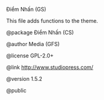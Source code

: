 Điểm Nhấn (GS)

This file adds functions to the theme.

@package Điểm Nhấn (CS)

@author Media (GFS)

@license GPL-2.0+

@link http://www.studiopress.com/

@version 1.5.2

@public